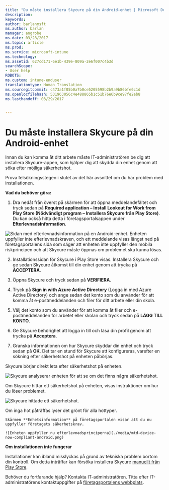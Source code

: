 ```yaml
---
title: "Du måste installera Skycure på din Android-enhet | Microsoft Docs"
description: 
keywords: 
author: barlanmsft
ms.author: barlan
manager: angrobe
ms.date: 03/28/2017
ms.topic: article
ms.prod: 
ms.service: microsoft-intune
ms.technology: 
ms.assetid: 627cd171-6e1b-439e-809a-2e6f007c4b3d
searchScope:
- User help
ROBOTS: 
ms.custom: intune-enduser
translationtype: Human Translation
ms.sourcegitcommit: c473a1f05b0a7b0ce5205598b2b9a9b86bfe6c1d
ms.openlocfilehash: 531963056c4e488865b1c51b76e6b9ce97fe2eb8
ms.lasthandoff: 03/29/2017


---
```


# <a name="you-need-to-install-skycure-on-your-android-device"></a>Du måste installera Skycure på din Android-enhet

Innan du kan komma åt ditt arbete måste IT-administratören be dig att installera Skycure-appen, som hjälper dig att skydda din enhet genom att söka efter möjliga säkerhetshot.

Prova felsökningsstegen i slutet av det här avsnittet om du har problem med installationen.

**Vad du behöver göra:**

1. Dra nedåt från överst på skärmen för att öppna meddelandefältet och tryck sedan på **Required application – Install Lookout for Work from Play Store (Nödvändigt program – Installera Skycure från Play Store)**. Du kan också hitta detta i företagsportalsappen under __Efterlevnadsinformation__.

  ![Sidan med efterlevnadsinformation på en Android-enhet. Enheten uppfyller inte efterlevnadskraven, och ett meddelande visas längst ned på företagsportalens sida som säger att enheten inte uppfyller den mobila riskprincipen och att Skycure måste öppnas om problemet ska kunna lösas.](./media/skycure-resolves-compliance-android.png)

2. Installationssidan för Skycure i Play Store visas. Installera Skycure och ge sedan Skycure åtkomst till din enhet genom att trycka på **ACCEPTERA**.

3. Öppna Skycure och tryck sedan på **VERIFIERA**.

4. Tryck på **Sign in with Azure Active Directory** (Logga in med Azure Active Directory) och ange sedan det konto som du använder för att komma åt e-postmeddelanden och filer för ditt arbete eller din skola.

5. Välj det konto som du använder för att komma åt filer och e-postmeddelanden för arbetet eller skolan och tryck sedan på **LÄGG TILL KONTO**.

6. Ge Skycure behörighet att logga in till och läsa din profil genom att trycka på **Acceptera**.

7. Granska informationen om hur Skycure skyddar din enhet och tryck sedan på **OK**. Det tar en stund för Skycure att konfigureras, varefter en sökning efter säkerhetshot på enheten påbörjas.

  Skycure börjar direkt leta efter säkerhetshot på enheten.

  ![Skycure analyserar enheten för att se om det finns några säkerhetshot.](./media/skycure-scan-in-progress-android.png)

  Om Skycure hittar ett säkerhetshot på enheten, visas instruktioner om hur du löser problemet.

  ![Skycure hittade ett säkerhetshot.](./media/skycure-found-a-threat-android.png)

  Om inga hot påträffas lyser det grönt för alla hottyper.

    Skärmen **Enhetsinformation** på företagsportalen visar att du nu uppfyller företagets säkerhetskrav.

    ![Enheten uppfyller nu efterlevnadsprinciperna](./media/mtd-device-now-compliant-android.png)

**Om installationen inte fungerar**

Installationer kan ibland misslyckas på grund av tekniska problem bortom din kontroll. Om detta inträffar kan försöka installera Skycure [manuellt från Play Store](https://play.google.com/store/apps/details?id=com.skycure.skycure).

Behöver du fortfarande hjälp? Kontakta IT-administratören. Titta efter IT-administratörens kontaktuppgifter på [företagsportalens webbplats](http://portal.manage.microsoft.com).

